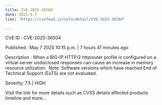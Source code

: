 ```yaml
---
title: CVE-2025-36504
date: 2025-5-7
lien: "https://cvefeed.io/vuln/detail/CVE-2025-36504"

---
```


CVE ID : CVE-2025-36504

Published :  May 7
2025
10:15 p.m. | 7 hours
41 minutes ago

Description : When a BIG-IP HTTP/2 httprouter profile is configured on a virtual server
undisclosed responses can cause an increase in memory resource utilization.  Note: Software versions which have reached End of Technical Support (EoTS) are not evaluated.

Severity: 7.5 | HIGH

Visit the link for more details
such as CVSS details
affected products
timeline
and more...
